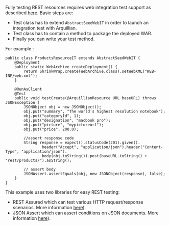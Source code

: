 Fully testing REST resources requires web integration test support as described
[here](#!/seed-doc/test/integration#web-integration-testing). Basic steps are:

* Test class has to extend `AbstractSeedWebIT` in order to launch an integration test with Arquillian.
* Test class has to contain a method to package the deployed WAR.
* Finally you can write your test method.

For example :

    public class ProductsResourceIT extends AbstractSeedWebIT {
        @Deployment
        public static WebArchive createDeployment() {
            return ShrinkWrap.create(WebArchive.class).setWebXML("WEB-INF/web.xml");
        }
    
        @RunAsClient
        @Test
        public void testCreate(@ArquillianResource URL baseURL) throws JSONException {
            JSONObject obj = new JSONObject();
            obj.put("summary", "The world's highest resolution notebook");
            obj.put("categoryId", 1);
            obj.put("designation", "macbook pro");
            obj.put("picture", "mypictureurl");
            obj.put("price", 200.0);
    
            //assert response code
            String response = expect().statusCode(201).given().
                    header("Accept", "application/json").header("Content-Type", "application/json").
                    body(obj.toString()).post(baseURL.toString() + "rest/products/").asString();
    
            // assert body
            JSONAssert.assertEquals(obj, new JSONObject(response), false);
        }
    }


This example uses two libraries for easy REST testing:

* REST Assured which can test various HTTP request/response scenarios. More information [here](https://code.google.com/p/rest-assured/)).
* JSON Assert which can assert conditions on JSON documents. More information [here](https://github.com/skyscreamer/JSONassert)).
